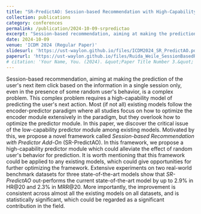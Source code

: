 ```yaml
---
title: "SR-PredictAO: Session-based Recommendation with High-Capability Predictor Add-On"
collection: publications
category: conferences
permalink: /publication/2024-10-09-srpredictao
excerpt: "Session-based recommendation, aiming at making the prediction of the user's next item click based on the information in a single session only, even in the presence of some random user's behavior, is a complex problem. This complex problem requires a high-capability model of predicting the user's next action. Most (if not all) existing models follow the encoder-predictor paradigm where all studies focus on how to optimize the encoder module extensively in the paradigm, but they overlook how to optimize the predictor module. In this paper, we discover the critical issue of the low-capability predictor module among existing models. Motivated by this, we propose a novel framework called *Session-based Recommendation with Predictor Add-On* (SR-PredictAO). In this framework, we propose a high-capability predictor module which could alleviate the effect of random user's behavior for prediction. It is worth mentioning that this framework could be applied to any existing models, which could give opportunities for further optimizing the framework. Extensive experiments on two real-world benchmark datasets for three state-of-the-art models show that *SR-PredictAO* out-performs the current state-of-the-art model by up to 2.9% in HR@20 and 2.3% in MRR@20. More importantly, the improvement is consistent across almost all the existing models on all datasets, and is statistically significant, which could be regarded as a significant contribution in the field."
date: 2024-10-09
venue: 'ICDM 2024 (Regular Paper)'
slidesurl: 'https://ust-waylon.github.io/files/ICDM2024_SR_PredictAO.pdf'
paperurl: 'https://ust-waylon.github.io/files/Ruida_Weile_SessionBasedRecommendation_ICDM2024_camera_ready-3.pdf'
# citation: 'Your Name, You. (2024). &quot;Paper Title Number 3.&quot; <i>GitHub Journal of Bugs</i>. 1(3).'
---
```


Session-based recommendation, aiming at making the prediction of the user's next item click based on the information in a single session only, even in the presence of some random user's behavior, is a complex problem. This complex problem requires a high-capability model of predicting the user's next action. Most (if not all) existing models follow the encoder-predictor paradigm where all studies focus on how to optimize the encoder module extensively in the paradigm, but they overlook how to optimize the predictor module. In this paper, we discover the critical issue of the low-capability predictor module among existing models. Motivated by this, we propose a novel framework called *Session-based Recommendation with Predictor Add-On* (SR-PredictAO). In this framework, we propose a high-capability predictor module which could alleviate the effect of random user's behavior for prediction. It is worth mentioning that this framework could be applied to any existing models, which could give opportunities for further optimizing the framework. Extensive experiments on two real-world benchmark datasets for three state-of-the-art models show that *SR-PredictAO* out-performs the current state-of-the-art model by up to 2.9% in HR@20 and 2.3% in MRR@20. More importantly, the improvement is consistent across almost all the existing models on all datasets, and is statistically significant, which could be regarded as a significant contribution in the field.
